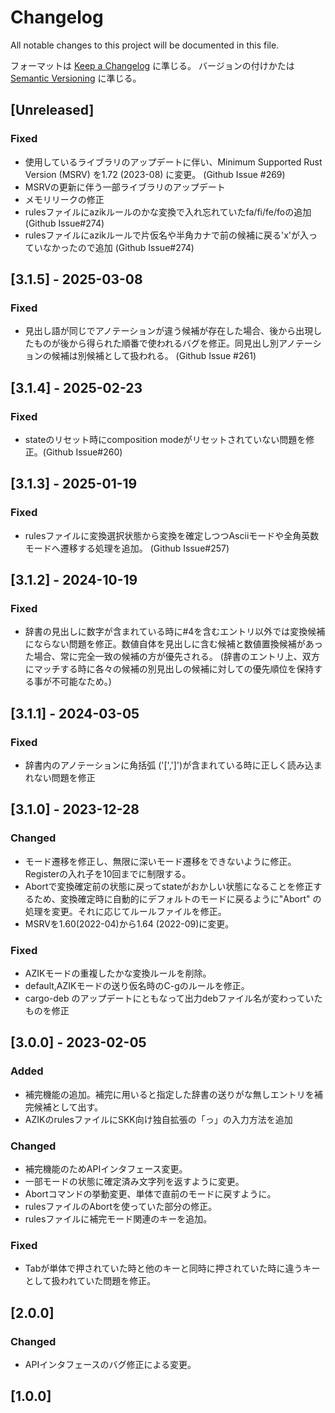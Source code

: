 # Changelog

All notable changes to this project will be documented in this file.

フォーマットは [Keep a Changelog](https://keepachangelog.com/ja/1.1.0/) に準じる。
バージョンの付けかたは [Semantic Versioning](https://semver.org/spec/v2.0.0.html) に準じる。

## [Unreleased]

### Fixed
- 使用しているライブラリのアップデートに伴い、Minimum Supported Rust Version (MSRV) を1.72 (2023-08) に変更。 (Github Issue #269)
- MSRVの更新に伴う一部ライブラリのアップデート
- メモリリークの修正
- rulesファイルにazikルールのかな変換で入れ忘れていたfa/fi/fe/foの追加 (Github Issue#274)
- rulesファイルにazikルールで片仮名や半角カナで前の候補に戻る'x'が入っていなかったので追加 (Github Issue#274)

## [3.1.5] - 2025-03-08

### Fixed
- 見出し語が同じでアノテーションが違う候補が存在した場合、後から出現したものが後から得られた順番で使われるバグを修正。同見出し別アノテーションの候補は別候補として扱われる。 (Github Issue #261)

## [3.1.4] - 2025-02-23

### Fixed
- stateのリセット時にcomposition modeがリセットされていない問題を修正。(Github Issue#260)

## [3.1.3] - 2025-01-19

### Fixed
- rulesファイルに変換選択状態から変換を確定しつつAsciiモードや全角英数モードへ遷移する処理を追加。 (Github Issue#257)

## [3.1.2] - 2024-10-19

### Fixed

- 辞書の見出しに数字が含まれている時に#4を含むエントリ以外では変換候補にならない問題を修正。数値自体を見出しに含む候補と数値置換候補があった場合、常に完全一致の候補の方が優先される。 (辞書のエントリ上、双方にマッチする時に各々の候補の別見出しの候補に対しての優先順位を保持する事が不可能なため。)

## [3.1.1] - 2024-03-05

### Fixed

- 辞書内のアノテーションに角括弧 ('[',']')が含まれている時に正しく読み込まれない問題を修正

## [3.1.0] - 2023-12-28

### Changed

- モード遷移を修正し、無限に深いモード遷移をできないように修正。Registerの入れ子を10回までに制限する。
- Abortで変換確定前の状態に戻ってstateがおかしい状態になることを修正するため、変換確定時に自動的にデフォルトのモードに戻るように"Abort"
  の処理を変更。それに応じてルールファイルを修正。
- MSRVを1.60(2022-04)から1.64 (2022-09)に変更。

### Fixed

- AZIKモードの重複したかな変換ルールを削除。
- default,AZIKモードの送り仮名時のC-gのルールを修正。
- cargo-deb のアップデートにともなって出力debファイル名が変わっていたものを修正

## [3.0.0] - 2023-02-05

### Added

- 補完機能の追加。補完に用いると指定した辞書の送りがな無しエントリを補完候補として出す。
- AZIKのrulesファイルにSKK向け独自拡張の「っ」の入力方法を追加

### Changed

- 補完機能のためAPIインタフェース変更。
- 一部モードの状態に確定済み文字列を返すように変更。
- Abortコマンドの挙動変更、単体で直前のモードに戻すように。
- rulesファイルのAbortを使っていた部分の修正。
- rulesファイルに補完モード関連のキーを追加。

### Fixed

- Tabが単体で押されていた時と他のキーと同時に押されていた時に違うキーとして扱われていた問題を修正。

## [2.0.0]

### Changed

- APIインタフェースのバグ修正による変更。

## [1.0.0]
